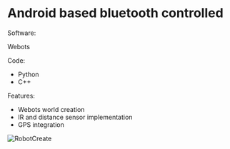 # Android based bluetooth controlled

Software:

Webots

Code:

* Python
* C++
 
Features:
* Webots world creation
* IR and distance sensor implementation
* GPS integration


![RobotCreate](https://user-images.githubusercontent.com/97185928/201002390-cfd1b7b9-2dc2-4690-aa2c-10806fd73bed.png)




